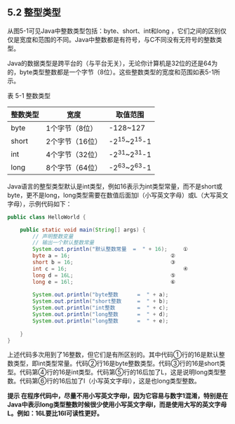 ## 5.2 整型类型

从图5-1可见Java中整数类型包括：byte、short、int和long ，它们之间的区别仅仅是宽度和范围的不同。Java中整数都是有符号，与C不同没有无符号的整数类型。

Java的数据类型是跨平台的（与平台无关），无论你计算机是32位的还是64为的，byte类型整数都是一个字节（8位）。这些整数类型的宽度和范围如表5-1所示。

表 5-1 整数类型

| **整数类型** | **宽度** | **取值范围** |
| --- | --- | --- |
| byte | 1个字节（8位） | -128~127 |
| short | 2个字节（16位） | -2<sup>15</sup>~2<sup>15</sup>-1 |
| int | 4个字节（32位） | -2<sup>31</sup>~2<sup>31</sup>-1 |
| long | 8个字节（64位） | -2<sup>63</sup>~2<sup>63</sup>-1 |

Java语言的整型类型默认是int类型，例如16表示为int类型常量，而不是short或byte，更不是long，long类型需要在数值后面加l（小写英文字母）或L（大写英文字母），示例代码如下：


```java
public class HelloWorld {

	public static void main(String[] args) {
		// 声明整数变量
		// 输出一个默认整数常量
		System.out.println("默认整数常量	=  " + 16);		①
		byte a = 16;								②
		short b = 16; 								③
		int c = 16; 									④
		long d = 16L; 								⑤
		long e = 16l; 								⑥
		
		System.out.println("byte整数 		=  " + a);
		System.out.println("short整数		=  " + b);
		System.out.println("int整数		=  " + c);
		System.out.println("long整数 		=  " + d);
		System.out.println("long整数 		=  " + e);
		
	}
}
```

上述代码多次用到了16整数，但它们是有所区别的。其中代码①行的16是默认整数类型，即int类型常量。代码②行16是byte整数类型。代码③行的16是short类型。代码第④行的16是int类型。代码第⑤行的16后加了L，这是说明long类型整数。代码第⑥行的16后加了l（小写英文字母l），这是也long类型整数。

**提示 在程序代码中，尽量不用小写英文字母l，因为它容易与数字1混淆，特别是在Java中表示long类型整数时候很少使用小写英文字母l，而是使用大写的英文字母L。例如：16L要比16l可读性更好。**